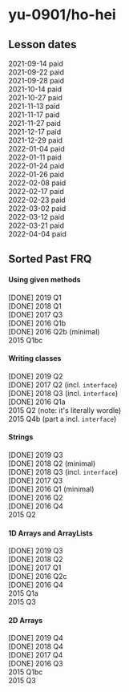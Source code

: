 # yu-0901/ho-hei

## Lesson dates
2021-09-14 paid  
2021-09-22 paid  
2021-09-28 paid  
2021-10-14 paid  
2021-10-27 paid  
2021-11-13 paid  
2021-11-17 paid  
2021-11-27 paid  
2021-12-17 paid  
2021-12-29 paid  
2022-01-04 paid  
2022-01-11 paid  
2022-01-24 paid  
2022-01-26 paid  
2022-02-08 paid  
2022-02-17 paid  
2022-02-23 paid  
2022-03-02 paid  
2022-03-12 paid  
2022-03-21 paid  
2022-04-04 paid  

## Sorted Past FRQ

#### Using given methods
[DONE] 2019 Q1  
[DONE] 2018 Q1  
[DONE] 2017 Q3  
[DONE] 2016 Q1b  
[DONE] 2016 Q2b (minimal)  
2015 Q1bc  

#### Writing classes
[DONE] 2019 Q2  
[DONE] 2017 Q2 (incl. `interface`)  
[DONE] 2018 Q3 (incl. `interface`)  
[DONE] 2016 Q1a  
2015 Q2 (note: it's literally wordle)  
2015 Q4b (part a incl. `interface`)  

#### Strings
[DONE] 2019 Q3  
[DONE] 2018 Q2 (minimal)  
[DONE] 2018 Q3 (incl. `interface`)  
[DONE] 2017 Q3  
[DONE] 2016 Q1 (minimal)  
[DONE] 2016 Q2  
[DONE] 2016 Q4  
2015 Q2  

#### 1D Arrays and ArrayLists
[DONE] 2019 Q3  
[DONE] 2018 Q2  
[DONE] 2017 Q1  
[DONE] 2016 Q2c  
[DONE] 2016 Q4  
2015 Q1a  
2015 Q3  

#### 2D Arrays
[DONE] 2019 Q4  
[DONE] 2018 Q4  
[DONE] 2017 Q4  
[DONE] 2016 Q3  
2015 Q1bc  
2015 Q3  
